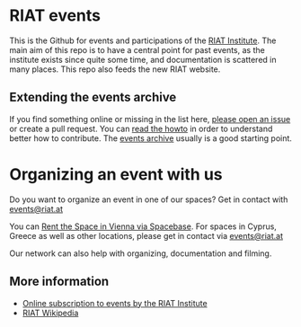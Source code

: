 # RIAT events

This is the Github for events and participations of the [RIAT Institute](https://riat.at).
The main aim of this repo is to have a central point for past events, as the institute exists since quite some time, and documentation is scattered in many places. This repo also feeds the new RIAT website.

## Extending the events archive

If you find something online or missing in the list here, [please open an issue](https://github.com/parasew/riat-events/issues/new) or create a pull request. You can [read the howto](https://github.com/parasew/riat-events/blob/master/todo/howto.md) in order to understand better how to contribute. The [events archive](https://github.com/parasew/riat-events/tree/master/archive) usually is a good starting point.


# Organizing an event with us

Do you want to organize an event in one of our spaces?
Get in contact with events@riat.at

You can [Rent the Space in Vienna via Spacebase](https://www.spacebase.com/en/venue/eventlocation-atelier-tagu-8917/). For spaces in Cyprus, Greece as well as other locations, please get in contact via events@riat.at

Our network can also help with organizing, documentation and filming.


## More information

* [Online subscription to events by the RIAT Institute](https://calendar.google.com/calendar/ical/riat.at_nst52qhk2fca3u8dvhce8pepbg%40group.calendar.google.com/public/basic.ics)
* [RIAT Wikipedia](https://en.wikipedia.org/wiki/Research_Institute_for_Arts_and_Technology)
